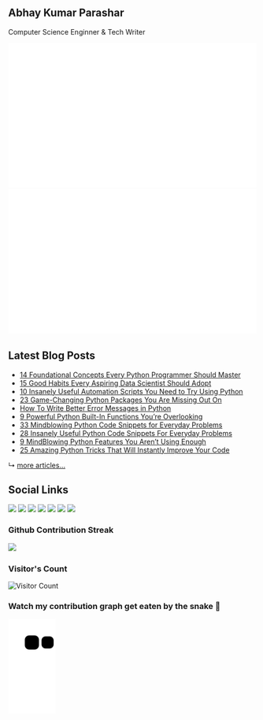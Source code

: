 ## Abhay Kumar Parashar

Computer Science Enginner & Tech Writer

<!--
[![twitter](https://img.shields.io/badge/-@abhayparashar31-161616?style=flat-square&labelColor=1da1f2&logo=twitter&logoColor=white&color=161616)](https://twitter.com/abhayparashar31)  
[![linkedin](https://img.shields.io/badge/-@abhayparashar31-161616?style=flat-square&labelColor=007bb5&logo=LinkedIn&logoColor=white&color=161616)](https://www.linkedin.com/in/abhayparashar31/)

[![kaggle](https://img.shields.io/badge/-@abhayparashar31-161616?style=flat-square&labelColor=007bb5&logo=K&logoColor=white&color=161616)](https://www.kaggle.com/abhayparashar31)
-->

![github stats overview](https://github.com/Abhayparashar31/github-stats-transparent/blob/output/generated/overview.svg)
![github stats languages](https://github.com/Abhayparashar31/github-stats-transparent/blob/output/generated/languages.svg)

<!-- source: https://github.com/jstrieb/github-stats -->

<!-- 
## 📚 Books I want to read for 2022 

- [ISLR](https://hastie.su.domains/ISLR2/ISLRv2_website.pdf)
- [Forecasting: Principles and Practice (3rd ed)](https://otexts.com/fpp3/)
- [Data Science for Business](https://book.akij.net/eBooks/2018/May/5aef50939a868/Data_Science_for_Bus.pdf)
- [100 page ml](http://ema.cri-info.cm/wp-content/uploads/2019/07/2019BurkovTheHundred-pageMachineLearning.pdf)
- [Designing Data-Intensive Applications](https://tinyurl.com/yee77mtv)
- [Math for Machine Learning](https://www.tinyurl.com/math4ml)
- [Deep Learning with PyTorch](https://pytorch.org/assets/deep-learning/Deep-Learning-with-PyTorch.pdf)
- [Interpretable Machine Learning](https://christophm.github.io/interpretable-ml-book/)
- [Tidy Modeling with R](https://www.tmwr.org/)
- [R4ds](https://r4ds.had.co.nz/) -->



## Latest Blog Posts

<!-- BLOG-POST-LIST:START -->
- [14 Foundational Concepts Every Python Programmer Should Master](https://abhayparashar31.medium.com/14-foundational-concepts-every-python-programmer-should-master-cd9572a770b4?source=rss-76f234261155------2)
- [15 Good Habits Every Aspiring Data Scientist Should Adopt](https://medium.com/pythoneers/15-good-habits-every-aspiring-data-scientist-should-adopt-ee072f54a1b5?source=rss-76f234261155------2)
- [10 Insanely Useful Automation Scripts You Need to Try Using Python](https://medium.com/pythoneers/10-insanely-useful-automation-scripts-you-need-to-try-using-python-4fa538a9152b?source=rss-76f234261155------2)
- [23 Game-Changing Python Packages You Are Missing Out On](https://medium.com/pythoneers/23-underrated-python-packages-you-didnt-knew-existed-36dbb0a417c0?source=rss-76f234261155------2)
- [How To Write Better Error Messages in Python](https://medium.com/pythoneers/how-to-write-better-error-messages-in-python-7bab64ec0809?source=rss-76f234261155------2)
- [9 Powerful Python Built-In Functions You’re Overlooking](https://medium.com/pythoneers/9-powerful-python-built-in-functions-youre-overlooking-6d5cc66510f4?source=rss-76f234261155------2)
- [33 Mindblowing Python Code Snippets for Everyday Problems](https://medium.com/pythoneers/33-mindblowing-python-code-snippets-for-everyday-problems-056f4d37ff20?source=rss-76f234261155------2)
- [28 Insanely Useful Python Code Snippets For Everyday Problems](https://medium.com/pythoneers/28-insanely-useful-python-code-snippets-for-everyday-problems-49aeb95c5927?source=rss-76f234261155------2)
- [9 MindBlowing Python Features You Aren’t Using Enough](https://medium.com/pythoneers/9-mindblowing-python-features-you-arent-using-enough-f9b80c9b39a0?source=rss-76f234261155------2)
- [25 Amazing Python Tricks That Will Instantly Improve Your Code](https://medium.com/pythoneers/25-amazing-python-tricks-that-will-instantly-improve-your-code-8bfefbd62f2f?source=rss-76f234261155------2)
<!-- BLOG-POST-LIST:END -->

↳ [more articles...](https://medium.com/@abhayparashar31)

## Social Links

<p align="left">
  <a href="https://medium.com/@abhayparashar31"><img src="https://img.shields.io/badge/Medium-12100E?style=for-the-badge&logo=medium&logoColor=white" /></a>
  <a href="https://dev.to/abhayparashar31"><img src="https://img.shields.io/badge/DEV.TO-%230A0A0A.svg?&style=for-the-badge&logo=dev-dot-to&logoColor=white" /></a>
  <a href="https://hackernoon.com/u/abhayparashar31"><img src="https://img.shields.io/badge/hackernoon-00BB00?style=for-the-badge&logo=hackernoon" /></a>
  <a href="https://twitter.com/abhayparashar31"><img src="https://img.shields.io/badge/Twitter-1DA1F2?style=for-the-badge&logo=twitter&logoColor=white" /></a>
  <a href="https://www.linkedin.com/in/abhayparashar31/"><img src="https://img.shields.io/badge/LinkedIn-0077B5?style=for-the-badge&logo=linkedin&logoColor=white" /></a>
  <a href="https://www.kaggle.com/abhayparashar31"><img src="https://img.shields.io/badge/Kaggle-1DA1F2?style=for-the-badge&logo=Kaggle&logoColor=white" /></a>
  <a href="mailto:abhayparashar31@gmail.com"><img src="https://img.shields.io/badge/Gmail-D14836?style=for-the-badge&logo=gmail&logoColor=white" /></a>
</p> 

### Github Contribution Streak
<img height="180em" src="https://github-readme-streak-stats.herokuapp.com/?user=abhayparashar31&hide_border=true" />

### Visitor's Count
<img src="https://profile-counter.glitch.me/{Abhayparashar31}/count.svg" alt="Visitor Count" /> 



<!-- ## Languages and Tools

<p>
    <a href="#"><img alt="Bash" src="https://img.shields.io/badge/Bash%20-%23121011.svg?logo=gnu-bash&logoColor=white"></a>
    <a href="#"><img alt="Python" src="https://img.shields.io/badge/Python%20-%2314354C.svg?logo=python&logoColor=white"></a>
    <a href="#"><img alt="R" src="https://img.shields.io/badge/R-%23007396.svg?logo=R&logoColor=white"></a>
    <a href="#"><img alt="Java" src="https://img.shields.io/badge/Java-f89820.svg?logo=java&logoColor=white"></a>
    <a href="#"><img alt="Markdown" src="https://img.shields.io/badge/Markdown-%23000000.svg?logo=markdown&logoColor=white"></a>
    <a href="#"><img alt="SQL" src="https://img.shields.io/badge/SQL%20-%23025E8C.svg?logo=amazon-dynamodb&logoColor=white"></a>
</p>

<p>
    <a href="#"><img alt="Bitwarden" src="https://img.shields.io/badge/-Bitwarden-175DDC?logo=bitwarden&logoColor=white"></a>
    <a href="#"><img alt="Brave" src="https://img.shields.io/badge/-Brave-FB542B?logo=brave&logoColor=white"></a>
    <a href="#"><img alt="Codepen" src="https://img.shields.io/badge/Codepen-000000.svg?logo=codepen&logoColor=white"></a>
    <a href="#"><img alt="Dark Reader" src="https://img.shields.io/badge/-Dark%20Reader-141E24?logo=dark-reader&logoColor=white"></a>
    <a href="#"><img alt="Git" src="https://img.shields.io/badge/Git%20-%23F05033.svg?logo=git&logoColor=white"></a>
    <a href="#"><img alt="Jupyter" src="https://img.shields.io/badge/Jupyter%20-%23F37626.svg?logo=Jupyter&logoColor=white"></a>
    <a href="#"><img alt="Stack Overflow" src="https://img.shields.io/badge/-Stack%20Overflow-FE7A16?logo=stack-overflow&logoColor=white"></a>
    <a href="#"><img alt="Visual Studio Code" src="https://img.shields.io/badge/Visual%20Studio%20Code-0078d7.svg?logo=visual-studio-code&logoColor=white"></a>
    <a href="#"><img alt="R Studio" src="https://img.shields.io/badge/RStudio-4d8dc9.svg?logo=RStudio&logoColor=white"></a>
</p>

 -->

<!-- ## Stats

<details>	
  <summary><b>Github Stats</b></summary>
  <br />
  <img height="180em" src="https://github-readme-stats.vercel.app/api?username=abhayparashar31&count_private=true&show_icons=true&theme=midnight-purple&hide_rank=false&hide_border=TRUE" />
  <img height="180em" src="https://github-readme-stats.vercel.app/api/top-langs/?username=abhayparashar31&layout=compact&title_color=ffffff&text_color=c9cacc&icon_color=2bbc8a&bg_color=1d1f21&hide_border=TRUE"/>
</details>


<details>	
  <br />
  <summary><b>My Setup</b></summary>
  	<ul>
  	    <li><b>OS:</b> MacOs 11.3.1</li>
	    <li><b>Laptop: </b> Macbook Air M1 2020 </li>
  	    <li><b>Browser: </b> Brave Browser</li>
	    <li><b>Terminal: </b> Iterm + Oh My Zsh</li>
	    <li><b>Code Editor:</b> VSCode, Sublime Text, RStudio </li>
	    <br />
	</ul>	
</details>
 -->
 ### Watch my contribution graph get eaten by the snake 🐍

<!-- platane/snk works, it just puts it on a new branch -->
![Abhay parashar gif](https://github.com/Abhayparashar31/Abhayparashar31/blob/output/github-contribution-grid-snake.svg)
 
<!--

Source: https://github.com/iampavangandhi/iampavangandhi/blob/master/README.md

Resources
Icons: https://simpleicons.org/
GitHub Stats: https://github.com/anuraghazra/github-readme-stats 
Emojis: https://emojipedia.org/emoji/
HTML Emojis: https://www.fileformat.info/index.htm 
Shields: https://shields.io/ 
Awesome GitHub Profile README: https://github.com/abhisheknaiidu/awesome-github-profile-readme 
-->
